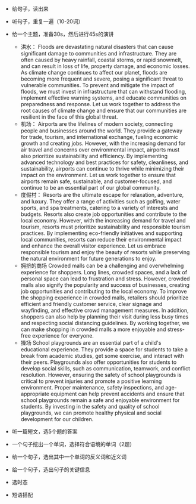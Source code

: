 * 给句子，读出来
* 听句子，重复一遍（10-20词）
* 给一个主题，准备30s，然后进行45s的演讲
  * 洪水：
    Floods are devastating natural disasters that can cause significant damage to communities and infrastructure. They are often caused by heavy rainfall, coastal storms, or rapid snowmelt, and can result in loss of life, property damage, and economic losses. As climate change continues to affect our planet, floods are becoming more frequent and severe, posing a significant threat to vulnerable communities. To prevent and mitigate the impact of floods, we must invest in infrastructure that can withstand flooding, implement effective warning systems, and educate communities on preparedness and response. Let us work together to address the root causes of climate change and ensure that our communities are resilient in the face of this global threat.
  * 机场：
    Airports are the lifelines of modern society, connecting people and businesses around the world. They provide a gateway for trade, tourism, and international exchange, fueling economic growth and creating jobs. However, with the increasing demand for air travel and concerns over environmental impact, airports must also prioritize sustainability and efficiency. By implementing advanced technology and best practices for safety, cleanliness, and sustainability, airports can continue to thrive while minimizing their impact on the environment. Let us work together to ensure that airports remain safe, sustainable, and customer-focused, and continue to be an essential part of our global community.
  * 度假村：
    Resorts are the ultimate escape for relaxation, adventure, and luxury. They offer a range of activities such as golfing, water sports, and spa treatments, catering to a variety of interests and budgets. Resorts also create job opportunities and contribute to the local economy. However, with the increasing demand for travel and tourism, resorts must prioritize sustainability and responsible tourism practices. By implementing eco-friendly initiatives and supporting local communities, resorts can reduce their environmental impact and enhance the overall visitor experience. Let us embrace responsible tourism and enjoy the beauty of resorts while preserving the natural environment for future generations to enjoy.
  * 拥挤的商场
    Crowded malls can be a challenging and overwhelming experience for shoppers. Long lines, crowded spaces, and a lack of personal space can lead to frustration and stress. However, crowded malls also signify the popularity and success of businesses, creating job opportunities and contributing to the local economy. To improve the shopping experience in crowded malls, retailers should prioritize efficient and friendly customer service, clear signage and wayfinding, and effective crowd management measures. In addition, shoppers can also help by planning their visit during less busy times and respecting social distancing guidelines. By working together, we can make shopping in crowded malls a more enjoyable and stress-free experience for everyone.
  * 操场
    School playgrounds are an essential part of a child's educational experience. They provide a space for students to take a break from academic studies, get some exercise, and interact with their peers. Playgrounds also offer opportunities for students to develop social skills, such as communication, teamwork, and conflict resolution. However, ensuring the safety of school playgrounds is critical to prevent injuries and promote a positive learning environment. Proper maintenance, safety inspections, and age-appropriate equipment can help prevent accidents and ensure that school playgrounds remain a safe and enjoyable environment for students. By investing in the safety and quality of school playgrounds, we can promote healthy physical and social development for our children.


* 听一篇短文，选5个题的答案
* 一个句子挖出一个单词，选择符合语境的单词（2题）
* 给一个句子，选出其中一个单词的反义词和近义词
* 给一个句子，选出句子的关键信息
* 选时态
* 短语搭配